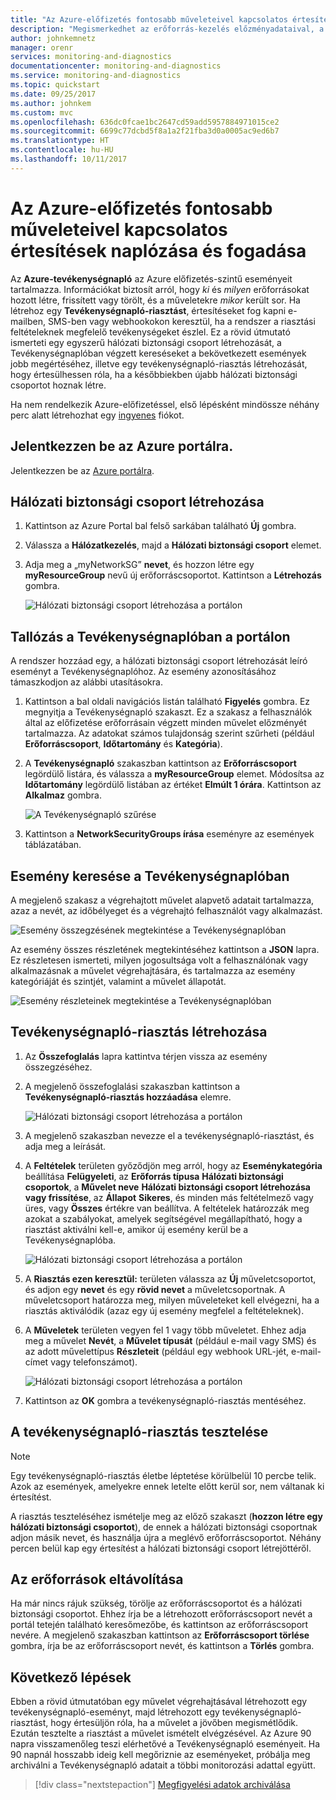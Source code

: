 ```yaml
---
title: "Az Azure-előfizetés fontosabb műveleteivel kapcsolatos értesítések naplózása és fogadása | Microsoft Docs"
description: "Megismerkedhet az erőforrás-kezelés előzményadataival, a szolgáltatás állapotával és a Tevékenységnaplóban található egyéb előfizetési tevékenységekkel, majd a tevékenységnapló-riasztások beállításával e-mailes értesítést kaphat, ha kiemelt jogosultságokat igénylő műveletet hajtanak végre az előfizetésén belül."
author: johnkemnetz
manager: orenr
services: monitoring-and-diagnostics
documentationcenter: monitoring-and-diagnostics
ms.service: monitoring-and-diagnostics
ms.topic: quickstart
ms.date: 09/25/2017
ms.author: johnkem
ms.custom: mvc
ms.openlocfilehash: 636dc0fcae1bc2647cd59add5957884971015ce2
ms.sourcegitcommit: 6699c77dcbd5f8a1a2f21fba3d0a0005ac9ed6b7
ms.translationtype: HT
ms.contentlocale: hu-HU
ms.lasthandoff: 10/11/2017
---
```

# <a name="audit-and-receive-notifications-about-important-actions-in-your-azure-subscription"></a>Az Azure-előfizetés fontosabb műveleteivel kapcsolatos értesítések naplózása és fogadása

Az **Azure-tevékenységnapló** az Azure előfizetés-szintű eseményeit tartalmazza. Információkat biztosít arról, hogy *ki* és *milyen* erőforrásokat hozott létre, frissített vagy törölt, és a műveletekre *mikor* került sor. Ha létrehoz egy **Tevékenységnapló-riasztást**, értesítéseket fog kapni e-mailben, SMS-ben vagy webhookokon keresztül, ha a rendszer a riasztási feltételeknek megfelelő tevékenységeket észlel. Ez a rövid útmutató ismerteti egy egyszerű hálózati biztonsági csoport létrehozását, a Tevékenységnaplóban végzett kereséseket a bekövetkezett események jobb megértéséhez, illetve egy tevékenységnapló-riasztás létrehozását, hogy értesülhessen róla, ha a későbbiekben újabb hálózati biztonsági csoportot hoznak létre.

Ha nem rendelkezik Azure-előfizetéssel, első lépésként mindössze néhány perc alatt létrehozhat egy [ingyenes](https://azure.microsoft.com/free/) fiókot.

## <a name="log-in-to-the-azure-portal"></a>Jelentkezzen be az Azure portálra.

Jelentkezzen be az [Azure portálra](https://portal.azure.com/).

## <a name="create-a-network-security-group"></a>Hálózati biztonsági csoport létrehozása

1. Kattintson az Azure Portal bal felső sarkában található **Új** gombra.

2. Válassza a **Hálózatkezelés**, majd a **Hálózati biztonsági csoport** elemet.

3. Adja meg a „myNetworkSG” **nevet**, és hozzon létre egy **myResourceGroup** nevű új erőforráscsoportot. Kattintson a **Létrehozás** gombra.

    ![Hálózati biztonsági csoport létrehozása a portálon](./media/monitor-quick-audit-notify-action-in-subscription/create-network-security-group.png)

## <a name="browse-the-activity-log-in-the-portal"></a>Tallózás a Tevékenységnaplóban a portálon

A rendszer hozzáad egy, a hálózati biztonsági csoport létrehozását leíró eseményt a Tevékenységnaplóhoz. Az esemény azonosításához támaszkodjon az alábbi utasításokra.

1. Kattintson a bal oldali navigációs listán található **Figyelés** gombra. Ez megnyitja a Tevékenységnapló szakaszt. Ez a szakasz a felhasználók által az előfizetése erőforrásain végzett minden művelet előzményét tartalmazza. Az adatokat számos tulajdonság szerint szűrheti (például **Erőforráscsoport**, **Időtartomány** és **Kategória**).

2. A **Tevékenységnapló** szakaszban kattintson az **Erőforráscsoport** legördülő listára, és válassza a **myResourceGroup** elemet. Módosítsa az **Időtartomány** legördülő listában az értéket **Elmúlt 1 órára**. Kattintson az **Alkalmaz** gombra.

    ![A Tevékenységnapló szűrése](./media/monitor-quick-audit-notify-action-in-subscription/browse-activity-log.png)

3. Kattintson a **NetworkSecurityGroups írása** eseményre az események táblázatában.

## <a name="browse-an-event-in-the-activity-log"></a>Esemény keresése a Tevékenységnaplóban

A megjelenő szakasz a végrehajtott művelet alapvető adatait tartalmazza, azaz a nevét, az időbélyeget és a végrehajtó felhasználót vagy alkalmazást.

![Esemény összegzésének megtekintése a Tevékenységnaplóban](./media/monitor-quick-audit-notify-action-in-subscription/activity-log-summary.png)

Az esemény összes részletének megtekintéséhez kattintson a **JSON** lapra. Ez részletesen ismerteti, milyen jogosultsága volt a felhasználónak vagy alkalmazásnak a művelet végrehajtására, és tartalmazza az esemény kategóriáját és szintjét, valamint a művelet állapotát.

![Esemény részleteinek megtekintése a Tevékenységnaplóban](./media/monitor-quick-audit-notify-action-in-subscription/activity-log-json.png)

## <a name="create-an-activity-log-alert"></a>Tevékenységnapló-riasztás létrehozása

1. Az **Összefoglalás** lapra kattintva térjen vissza az esemény összegzéséhez.

2. A megjelenő összefoglalási szakaszban kattintson a **Tevékenységnapló-riasztás hozzáadása** elemre.

    ![Hálózati biztonsági csoport létrehozása a portálon](./media/monitor-quick-audit-notify-action-in-subscription/activity-log-summary.png)

3. A megjelenő szakaszban nevezze el a tevékenységnapló-riasztást, és adja meg a leírását.

4. A **Feltételek** területen győződjön meg arról, hogy az **Eseménykategória** beállítása **Felügyeleti**, az **Erőforrás típusa** **Hálózati biztonsági csoportok**, a **Művelet neve** **Hálózati biztonsági csoport létrehozása vagy frissítése**, az **Állapot** **Sikeres**, és minden más feltételmező vagy üres, vagy **Összes** értékre van beállítva. A feltételek határozzák meg azokat a szabályokat, amelyek segítségével megállapítható, hogy a riasztást aktiválni kell-e, amikor új esemény kerül be a Tevékenységnaplóba.

    ![Hálózati biztonsági csoport létrehozása a portálon](./media/monitor-quick-audit-notify-action-in-subscription/activity-log-alert-criteria.png)

5. A **Riasztás ezen keresztül:** területen válassza az **Új** műveletcsoportot, és adjon egy **nevet** és egy **rövid nevet** a műveletcsoportnak. A műveletcsoport határozza meg, milyen műveleteket kell elvégezni, ha a riasztás aktiválódik (azaz egy új esemény megfelel a feltételeknek).

6. A **Műveletek** területen vegyen fel 1 vagy több műveletet. Ehhez adja meg a művelet **Nevét**, a **Művelet típusát** (például e-mail vagy SMS) és az adott művelettípus **Részleteit** (például egy webhook URL-jét, e-mail-címet vagy telefonszámot).

    ![Hálózati biztonsági csoport létrehozása a portálon](./media/monitor-quick-audit-notify-action-in-subscription/activity-log-alert-actions.png)

7. Kattintson az **OK** gombra a tevékenységnapló-riasztás mentéséhez.

## <a name="test-the-activity-log-alert"></a>A tevékenységnapló-riasztás tesztelése

> [!NOTE]
> Egy tevékenységnapló-riasztás életbe léptetése körülbelül 10 percbe telik. Azok az események, amelyekre ennek letelte előtt kerül sor, nem váltanak ki értesítést.
>
>

A riasztás teszteléséhez ismételje meg az előző szakaszt (**hozzon létre egy hálózati biztonsági csoportot**), de ennek a hálózati biztonsági csoportnak adjon másik nevet, és használja újra a meglévő erőforráscsoportot. Néhány percen belül kap egy értesítést a hálózati biztonsági csoport létrejöttéről.

## <a name="clean-up-resources"></a>Az erőforrások eltávolítása

Ha már nincs rájuk szükség, törölje az erőforráscsoportot és a hálózati biztonsági csoportot. Ehhez írja be a létrehozott erőforráscsoport nevét a portál tetején található keresőmezőbe, és kattintson az erőforráscsoport nevére. A megjelenő szakaszban kattintson az **Erőforráscsoport törlése** gombra, írja be az erőforráscsoport nevét, és kattintson a **Törlés** gombra.

## <a name="next-steps"></a>Következő lépések

Ebben a rövid útmutatóban egy művelet végrehajtásával létrehozott egy tevékenységnapló-eseményt, majd létrehozott egy tevékenységnapló-riasztást, hogy értesüljön róla, ha a művelet a jövőben megismétlődik. Ezután tesztelte a riasztást a művelet ismételt elvégzésével. Az Azure 90 napra visszamenőleg teszi elérhetővé a Tevékenységnapló eseményeit. Ha 90 napnál hosszabb ideig kell megőriznie az eseményeket, próbálja meg archiválni a Tevékenységnapló adatait a többi monitorozási adattal együtt.

> [!div class="nextstepaction"]
> [Megfigyelési adatok archiválása](./monitor-tutorial-archive-monitoring-data.md)
